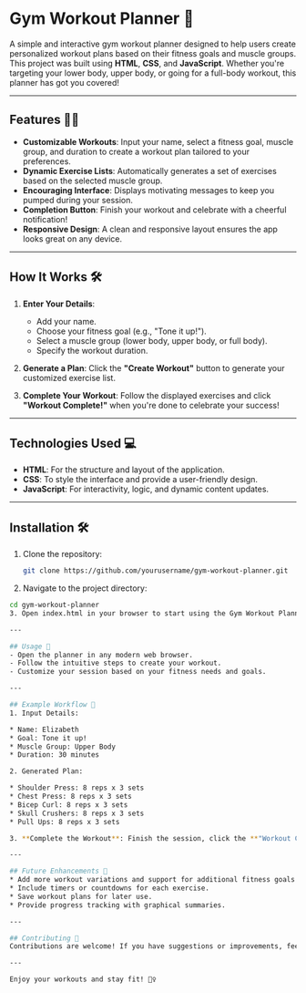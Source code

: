 # Gym Workout Planner 💪

A simple and interactive gym workout planner designed to help users create personalized workout plans based on their fitness goals and muscle groups. This project was built using **HTML**, **CSS**, and **JavaScript**. Whether you're targeting your lower body, upper body, or going for a full-body workout, this planner has got you covered!

---

## Features 🏋️‍♀️

- **Customizable Workouts**: Input your name, select a fitness goal, muscle group, and duration to create a workout plan tailored to your preferences.
- **Dynamic Exercise Lists**: Automatically generates a set of exercises based on the selected muscle group.
- **Encouraging Interface**: Displays motivating messages to keep you pumped during your session.
- **Completion Button**: Finish your workout and celebrate with a cheerful notification!
- **Responsive Design**: A clean and responsive layout ensures the app looks great on any device.

---

## How It Works 🛠️

1. **Enter Your Details**: 
   - Add your name.
   - Choose your fitness goal (e.g., "Tone it up!").
   - Select a muscle group (lower body, upper body, or full body).
   - Specify the workout duration.

2. **Generate a Plan**: Click the **"Create Workout"** button to generate your customized exercise list.

3. **Complete Your Workout**: Follow the displayed exercises and click **"Workout Complete!"** when you're done to celebrate your success!

---

## Technologies Used 💻

- **HTML**: For the structure and layout of the application.
- **CSS**: To style the interface and provide a user-friendly design.
- **JavaScript**: For interactivity, logic, and dynamic content updates.

---

## Installation 🛠️

1. Clone the repository:
   ```bash
   git clone https://github.com/yourusername/gym-workout-planner.git
2. Navigate to the project directory:
  ```bash
  cd gym-workout-planner
3. Open index.html in your browser to start using the Gym Workout Planner.

---

## Usage 🚀
- Open the planner in any modern web browser.
- Follow the intuitive steps to create your workout.
- Customize your session based on your fitness needs and goals.

---

## Example Workflow 🎯
1. Input Details:

* Name: Elizabeth
* Goal: Tone it up!
* Muscle Group: Upper Body
* Duration: 30 minutes

2. Generated Plan:

* Shoulder Press: 8 reps x 3 sets
* Chest Press: 8 reps x 3 sets
* Bicep Curl: 8 reps x 3 sets
* Skull Crushers: 8 reps x 3 sets
* Pull Ups: 8 reps x 3 sets

3. **Complete the Workout**: Finish the session, click the **"Workout Complete!"** button, and enjoy the satisfaction of a job well done!

---

## Future Enhancements 🌟
* Add more workout variations and support for additional fitness goals.
* Include timers or countdowns for each exercise.
* Save workout plans for later use.
* Provide progress tracking with graphical summaries.

---

## Contributing 🤝
Contributions are welcome! If you have suggestions or improvements, feel free to fork the repository and submit a pull request.

---

Enjoy your workouts and stay fit! 🏋️‍♀️

